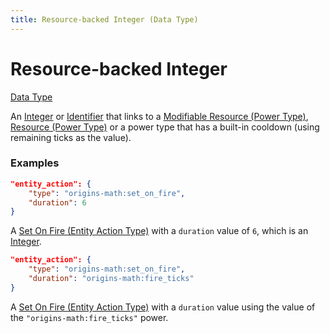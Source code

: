 ```yaml
---
title: Resource-backed Integer (Data Type)
---
```


# Resource-backed Integer

[Data Type](../data_types.md)

An [Integer](https://origins.readthedocs.io/en/latest/types/data_types/integer/) or [Identifier](https://origins.readthedocs.io/en/latest/types/data_types/identifier/) that links to a [Modifiable Resource (Power Type)](../power_types/modifiable_resource.md), [Resource (Power Type)](https://origins.readthedocs.io/en/latest/types/power_types/resource/) or a power type that has a built-in cooldown (using remaining ticks as the value).

### Examples

```json
"entity_action": {
	"type": "origins-math:set_on_fire",
	"duration": 6
}
```
A [Set On Fire (Entity Action Type)](https://origins.readthedocs.io/en/latest/types/entity_action_types/set_on_fire/) with a `duration` value of `6`, which is an [Integer](https://origins.readthedocs.io/en/latest/types/data_types/integer/).

```json
"entity_action": {
	"type": "origins-math:set_on_fire",
	"duration": "origins-math:fire_ticks"
}
```
A [Set On Fire (Entity Action Type)](https://origins.readthedocs.io/en/latest/types/entity_action_types/set_on_fire/) with a `duration` value using the value of the `"origins-math:fire_ticks"` power.